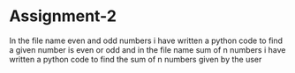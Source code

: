# Assignment-2
In the file name even and odd numbers i have written a python code to find a given number is even or odd and in the file name sum of n numbers i have written a python code to find the sum of n numbers given by the user
